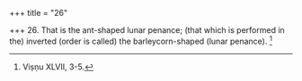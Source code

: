 +++
title = "26"

+++
26. That is the ant-shaped lunar penance; (that which is performed in the) inverted (order is called) the barleycorn-shaped (lunar penance). [^12] 


[^12]:  Viṣṇu XLVII, 3-5.
